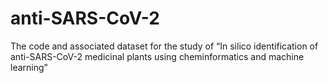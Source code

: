 # anti-SARS-CoV-2
The code and associated dataset for the study of “In silico identification of anti-SARS-CoV-2 medicinal plants using cheminformatics and machine learning”

